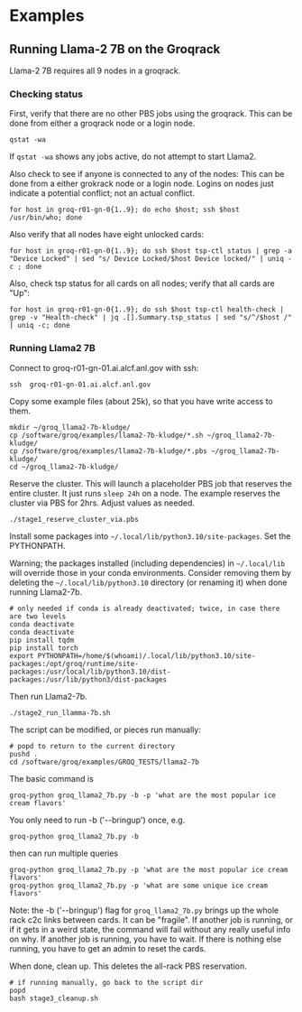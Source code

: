 # Examples

## Running Llama-2 7B on the Groqrack

Llama-2 7B requires all 9 nodes in a groqrack.

### Checking status

First, verify that there are no other PBS jobs using the groqrack. This can be done from either a groqrack node or a login node.
```console
qstat -wa
```
If `qstat -wa` shows any jobs active, do not attempt to start Llama2.

Also check to see if anyone is connected to any of the nodes: This can be done from a either grokrack node or a login node. Logins on nodes just indicate a potential conflict; not an actual conflict. 
```console
for host in groq-r01-gn-0{1..9}; do echo $host; ssh $host /usr/bin/who; done
```

Also verify that all nodes have eight unlocked cards:
```
for host in groq-r01-gn-0{1..9}; do ssh $host tsp-ctl status | grep -a "Device Locked" | sed "s/ Device Locked/$host Device locked/" | uniq -c ; done
```

Also, check tsp status for all cards on all nodes; verify that all cards are "Up":
```
for host in groq-r01-gn-0{1..9}; do ssh $host tsp-ctl health-check | grep -v "Health-check" | jq .[].Summary.tsp_status | sed "s/^/$host /" | uniq -c; done
```

### Running Llama2 7B

Connect to groq-r01-gn-01.ai.alcf.anl.gov with ssh:
```console
ssh  groq-r01-gn-01.ai.alcf.anl.gov
```

Copy some example files (about 25k), so that you have write access to them.
```console
mkdir ~/groq_llama2-7b-kludge/
cp /software/groq/examples/llama2-7b-kludge/*.sh ~/groq_llama2-7b-kludge/
cp /software/groq/examples/llama2-7b-kludge/*.pbs ~/groq_llama2-7b-kludge/
cd ~/groq_llama2-7b-kludge/
```

Reserve the cluster. This will launch a placeholder PBS job that reserves the entire cluster.  It just runs `sleep 24h` on a node.   The example reserves the cluster via PBS for 2hrs.  Adjust  values as needed.
```console
./stage1_reserve_cluster_via.pbs
```

Install some packages into `~/.local/lib/python3.10/site-packages`.
Set the PYTHONPATH.

Warning; the packages installed (including dependencies) in `~/.local/lib` will override those in your conda environments. Consider removing them by deleting the `~/.local/lib/python3.10` directory (or renaming it) when done running Llama2-7b. 

```console
# only needed if conda is already deactivated; twice, in case there are two levels
conda deactivate
conda deactivate
pip install tqdm
pip install torch
export PYTHONPATH=/home/$(whoami)/.local/lib/python3.10/site-packages:/opt/groq/runtime/site-packages:/usr/local/lib/python3.10/dist-packages:/usr/lib/python3/dist-packages
```

Then run Llama2-7b. 
```console
./stage2_run_llamma-7b.sh
```
The script can be modified, or pieces run manually:
```console
# popd to return to the current directory
pushd .
cd /software/groq/examples/GROQ_TESTS/llama2-7b
```

The basic command is 
```console
groq-python groq_llama2_7b.py -b -p 'what are the most popular ice cream flavors'
```
You only need to run -b ('--bringup') once, e.g.
```console
groq-python groq_llama2_7b.py -b
```
then can run multiple queries
```console
groq-python groq_llama2_7b.py -p 'what are the most popular ice cream flavors'
groq-python groq_llama2_7b.py -p 'what are some unique ice cream flavors'
```
Note: the -b ('--bringup') flag for `groq_llama2_7b.py` brings up the whole rack c2c links between cards.  It can be "fragile".  If another job is running, or if it gets in a weird state, the command will fail without any really useful info on why.  If another job is running, you have to wait.  If there is nothing else running, you have to get an admin to reset the cards.

When done, clean up. This deletes the all-rack PBS reservation. 
```console
# if running manually, go back to the script dir
popd
bash stage3_cleanup.sh
```

